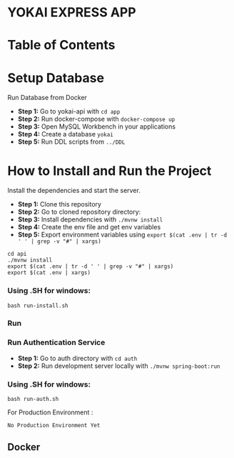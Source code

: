 # YOKAI EXPRESS APP
#### 
#
# Table of Contents

# Setup Database
Run Database from Docker

- **Step 1:** Go to yokai-api with `cd app`
- **Step 2:** Run docker-compose with `docker-compose up`
- **Step 3:** Open MySQL Workbench in your applications
- **Step 4:** Create a database `yokai`
- **Step 5:** Run DDL scripts from `../DDL`


# How to Install and Run the Project
Install the dependencies and start the server.

- **Step 1:** Clone this repository
- **Step 2:** Go to cloned repository directory:
- **Step 3:** Install dependencies with `./mvnw install`
- **Step 4:** Create the env file and get env variables
- **Step 5:** Export environment variables using `export $(cat .env | tr -d ' ' | grep -v "#" | xargs)`

```
cd api
./mvnw install
export $(cat .env | tr -d ' ' | grep -v "#" | xargs)
export $(cat .env | xargs)
```

### Using .SH for windows:
```
bash run-install.sh
```

### Run
### Run Authentication Service
- **Step 1:** Go to auth directory with `cd auth`
- **Step 2:** Run development server locally with `./mvnw spring-boot:run`

### Using .SH for windows:
```
bash run-auth.sh
```

For Production Environment :
```
No Production Environment Yet
```

## Docker

